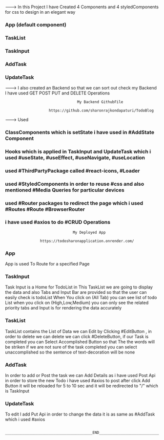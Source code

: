 ###

---> In this Project I have Created 4 Components and 4 styledComponents for css to design in an elegant way


  ### App (default component)
  ### TaskList
  ### TaskInput
  ### AddTask 
  ### UpdateTask

---> I also created an Backend so that we can sort out check my Backend I have used GET POST PUT and DELETE Operations

                                     My Backend GithubFile
                                     
                        https://github.com/sharonrajkondapaturi/TodoBlog

---> Used 
### ClassComponents which is setState i have used in #AddState Component

### Hooks which is applied in TaskInput and UpdateTask which i used #useState, #useEffect, #useNavigate, #useLocation

### used #ThirdPartyPackage called #react-icons, #Loader

### used #StyledComponents in order to reuse #css and also mentioned #Media Queries for particular devices

### used #Router packages to redirect the page which i used #Routes #Route #BrowserRouter

### i have used #axios to do #CRUD Operations


                                   My Deployed App    
                                   
                    https://todosharonapplication.onrender.com/

### App
App is used To Route for a specified Page

### TaskInput
Task Input is a Home for TodoList in This TaskList we are going to display the data and also Tabs and Input Bar are provided so that the user can easily check is todoList When You click on (All Tab) you can see list of todo List when you click on (High,Low,Medium) you can only see the related priority tabs and Input is for rendering the data accurately 

### TaskList 
TaskList contains the List of Data we can Edit by Clicking #EditButton , in order to delete we can delete we can click #DeleteButton, if our Task is completed you can Select Accomplished Button so that The the words will be striken if we are not sure of the task completed you can select unaccomplished so the sentence of text-decoration will be none

### AddTask
In order to add or Post  the task we can Add Details as i have used Post Api in order to store the new Todo i have used #axios to post after click Add Button it will be reloaded for 5 to 10 sec and it will be redirected to "/" which is TaskInput

### UpdateTask
To edit I add Put Api in order to change the data it is as same as #AddTask which i used #axios

     ________________________________________END_______________________________________________
